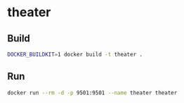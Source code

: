 # theater

## Build

```sh
DOCKER_BUILDKIT=1 docker build -t theater .
```

## Run

```sh
docker run --rm -d -p 9501:9501 --name theater theater
```
